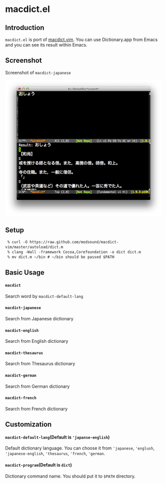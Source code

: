 # macdict.el

## Introduction
`macdict.el` is port of [macdict.vim](https://github.com/modsound/macdict-vim).
You can use Dictionary.app from Emacs and you can see its result within Emacs.


## Screenshot

Screenshot of `macdict-japanese`

![macdict.el](image/macdict.png)


## Setup

```
 % curl -O https://raw.github.com/modsound/macdict-vim/master/autoload/dict.m
 % clang -Wall -framework Cocoa,Corefoundation -o dict dict.m
 % mv dict.m ~/bin # ~/bin should be passed $PATH
```


## Basic Usage

#### `macdict`

Search word by `macdict-default-lang`

#### `macdict-japanese`

Search from Japanese dictionary

#### `macdict-english`

Search from English dictionary

#### `macdict-thesaurus`

Search from Thesaurus dictionary

#### `macdict-german`

Search from German dictionary

#### `macdict-french`

Search from French dictionary


## Customization

#### `macdict-default-lang`(Default is `'japanse-english`)

Default dictionary language. You can choose it from `'japanese`, `'englush`,
`'japanese-english`, `'thesaurus`, `'french`, `'german`.

#### `macdict-program`(Default is `dict`)

Dictionary command name. You should put it to `$PATH` directory.

